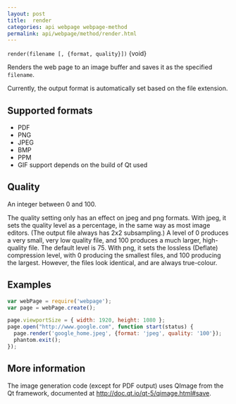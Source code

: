 ```yaml
---
layout: post
title:  render
categories: api webpage webpage-method
permalink: api/webpage/method/render.html
---
```


`render(filename [, {format, quality}])` {void}

Renders the web page to an image buffer and saves it as the specified `filename`.

Currently, the output format is automatically set based on the file extension.

## Supported formats

* PDF
* PNG
* JPEG
* BMP
* PPM
* GIF support depends on the build of Qt used

## Quality

An integer between 0 and 100. 

The quality setting only has an effect on jpeg and png formats. With jpeg, it sets the quality level as a percentage, in the same way as most image editors. (The output file always has 2x2 subsampling.) A level of 0 produces a very small, very low quality file, and 100 produces a much larger, high-quality file. The default level is 75. With png, it sets the lossless (Deflate) compression level, with 0 producing the smallest files, and 100 producing the largest. However, the files look identical, and are always true-colour.

## Examples

```javascript
var webPage = require('webpage');
var page = webPage.create();

page.viewportSize = { width: 1920, height: 1080 };
page.open("http://www.google.com", function start(status) {
  page.render('google_home.jpeg', {format: 'jpeg', quality: '100'});
  phantom.exit();
});
```

## More information

The image generation code (except for PDF output) uses QImage from the Qt framework, documented at http://doc.qt.io/qt-5/qimage.html#save.






